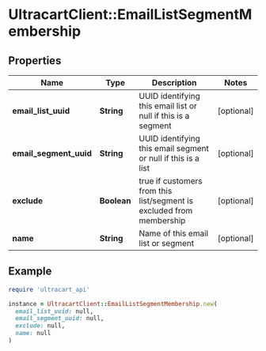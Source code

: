 # UltracartClient::EmailListSegmentMembership

## Properties

| Name | Type | Description | Notes |
| ---- | ---- | ----------- | ----- |
| **email_list_uuid** | **String** | UUID identifying this email list or null if this is a segment | [optional] |
| **email_segment_uuid** | **String** | UUID identifying this email segment or null if this is a list | [optional] |
| **exclude** | **Boolean** | true if customers from this list/segment is excluded from membership | [optional] |
| **name** | **String** | Name of this email list or segment | [optional] |

## Example

```ruby
require 'ultracart_api'

instance = UltracartClient::EmailListSegmentMembership.new(
  email_list_uuid: null,
  email_segment_uuid: null,
  exclude: null,
  name: null
)
```

